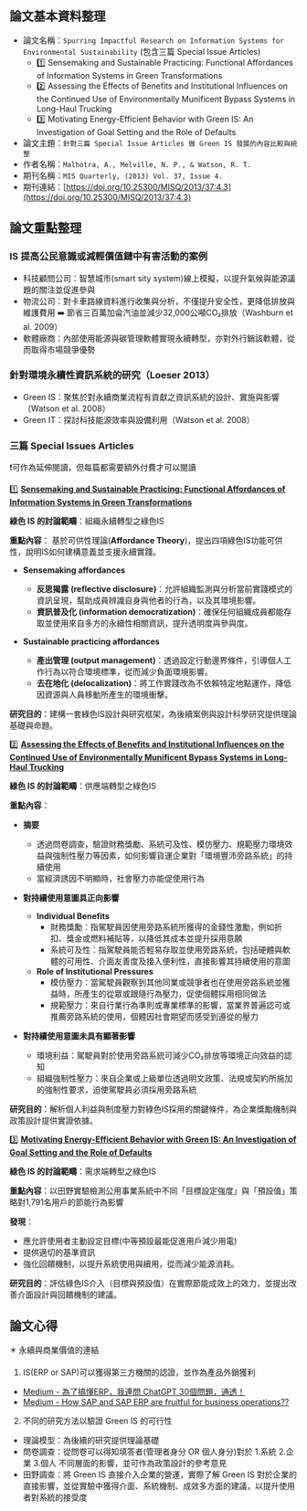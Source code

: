 ## 論文基本資料整理
- 論文名稱：`Spurring Impactful Research on Information Systems for Environmental Sustainability` (包含三篇 Special Issue Articles)
  - 1️⃣ Sensemaking and Sustainable Practicing: Functional Affordances of Information Systems in Green Transformations
  - 2️⃣ Assessing the Effects of Benefits and Institutional Influences on the Continued Use of Environmentally Munificent Bypass Systems in Long-Haul Trucking
  - 3️⃣ Motivating Energy-Efficient Behavior with Green IS: An Investigation of Goal Setting and the Role of Defaults
- 論文主題：`針對三篇 Special Issue Articles 做 Green IS 發展的內容比較與統整`
- 作者名稱：`Malhotra, A., Melville, N. P., & Watson, R. T.`
- 期刊名稱：`MIS Quarterly, (2013) Vol. 37, Issue 4.`
- 期刊連結：[https://doi.org/10.25300/MISQ/2013/37:4.3](https://doi.org/10.25300/MISQ/2013/37:4.3)

## 論文重點整理
### IS 提高公民意識或減輕價值鏈中有害活動的案例
- 科技顧問公司：智慧城市(smart sity system)線上模擬，以提升氣候與能源議題的關注並促進參與
- 物流公司：對卡車路線資料進行收集與分析，不僅提升安全性，更降低排放與維護費用 ➡️ 節省三百萬加侖汽油並減少32,000公噸CO₂排放（Washburn et al. 2009）
- 軟體廠商：內部使用能源與碳管理軟體實現永續轉型，亦對外行銷該軟體，從而取得市場競爭優勢

### 針對環境永續性資訊系統的研究（Loeser 2013）
- Green IS：聚焦於對永續商業流程有貢獻之資訊系統的設計、實施與影響（Watson et al. 2008）
- Green IT：探討科技能源效率與設備利用（Watson et al. 2008）

### 三篇 Special Issues Articles

❗可作為延伸閱讀，但每篇都需要額外付費才可以閱讀

1️⃣ [**Sensemaking and Sustainable Practicing: Functional Affordances of Information Systems in Green Transformations**](https://misq.umn.edu/sensemaking-and-sustainable-practicing-functional-affordances-of-information-systems-in-green-transformations.html)

**綠色 IS 的討論範疇**：組織永續轉型之綠色IS

**重點內容**：
基於可供性理論(**Affordance Theory**)，提出四項綠色IS功能可供性，說明IS如何建構意義並支援永續實踐。

- **Sensemaking affordances**
  - **反思揭露 (reflective disclosure)**：允許組織監測與分析當前實踐模式的資訊呈現，幫助成員辨識自身與他者的行為，以及其環境影響。
  - **資訊普及化 (information democratization)**：確保任何組織成員都能存取並使用來自多方的永續性相關資訊，提升透明度與參與度。

- **Sustainable practicing affordances**
  - **產出管理 (output management)**：透過設定行動邊界條件，引導個人工作行為以符合環境標準，從而減少負面環境影響。
  - **去在地化 (delocalization)**：將工作實踐改為不依賴特定地點運作，降低因資源與人員移動所產生的環境衝擊。

**研究目的**：建構一套綠色IS設計與研究框架，為後續案例與設計科學研究提供理論基礎與命題。

2️⃣ [**Assessing the Effects of Benefits and Institutional Influences on the Continued Use of Environmentally Munificent Bypass Systems in Long-Haul Trucking**](https://misq.umn.edu/assessing-the-effects-of-benefits-and-institutional-influences-on-the-continued-use-of-environmentally-munificent-bypass-sytems-in-long-haul-trucking.html)

**綠色 IS 的討論範疇**：供應端轉型之綠色IS

**重點內容**：
- **摘要**
  - 透過問卷調查，驗證財務獎勵、系統可及性、模仿壓力、規範壓力環境效益與強制性壓力等因素，如何影響貨運企業對「環境豐沛旁路系統」的持續使用
  - 當經濟誘因不明顯時，社會壓力亦能促使用行為

- **對持續使用意圖具正向影響**
  - **Individual Benefits** 
    - 財務獎勵：指駕駛員因使用旁路系統所獲得的金錢性激勵，例如折扣、獎金或燃料補貼等，以降低其成本並提升採用意願
    - 系統可及性：指駕駛員能否輕易存取並使用旁路系統，包括硬體與軟體的可用性、介面友善度及接入便利性，直接影響其持續使用的意圖 
  - **Role of Institutional Pressures**
    - 模仿壓力：當駕駛員觀察到其他同業或競爭者也在使用旁路系統並獲益時，所產生的從眾或跟隨行為壓力，促使個體採用相同做法
    - 規範壓力：來自行業行為準則或專業標準的影響，當業界普遍認可或推薦旁路系統的使用，個體因社會期望而感受到遵從的壓力
- **對持續使用意圖未具有顯著影響**
  - 環境利益：駕駛員對於使用旁路系統可減少CO₂排放等環境正向效益的認知
  - 組織強制性壓力：來自企業或上級單位透過明文政策、法規或契約所施加的強制性要求，迫使駕駛員必須採用旁路系統

**研究目的**：解析個人利益與制度壓力對綠色IS採用的關鍵條件，為企業獎勵機制與政策設計提供實證依據。

3️⃣ [**Motivating Energy-Efficient Behavior with Green IS: An Investigation of Goal Setting and the Role of Defaults**](https://misq.umn.edu/motivating-energy-efficient-behavior-with-green-is-an-investigation-of-goal-setting-and-the-role-of-defaults.html)

**綠色 IS 的討論範疇**：需求端轉型之綠色IS

**重點內容**：以田野實驗檢測公用事業系統中不同「目標設定強度」與「預設值」策略對1,791名用戶的節能行為影響

**發現**：
- 應允許使用者主動設定目標(中等預設最能促進用戶減少用電)
- 提供適切的基準資訊
- 強化回饋機制，以提升系統使用與續用，從而減少能源消耗。

**研究目的**：評估綠色IS介入（目標與預設值）在實際節能成效上的效力，並提出改善介面設計與回饋機制的建議。


## 論文心得
✴️ 永續與商業價值的連結
1. IS(ERP or SAP)可以獲得第三方機關的認證，並作為產品外銷獲利
- [Medium - 為了搞懂ERP，我連問 ChatGPT 30個問題，通透！](https://communeit.medium.com/為了搞懂erp-我連問-chatgpt-30個問題-通透-f4c450451ba6)
- [Medium - How SAP and SAP ERP are fruitful for business operations??](https://medium.com/@shailendriyadav93/how-sap-and-sap-erp-are-fruitful-for-business-operations-b15247652dd3)
2. 不同的研究方法以驗證 Green IS 的可行性
- 理論模型：為後續的研究提供理論基礎
- 問卷調查：從問卷可以得知填答者(管理者身分 OR 個人身分)對於 1.系統 2.企業 3.個人 不同層面的影響，並可作為政策設計的參考意見
- 田野調查：將 Green IS 直接介入企業的營運，實際了解 Green IS 對於企業的直接影響，並從實驗中獲得介面、系統機制、成效多方面的建議，以提升使用者對系統的接受度



